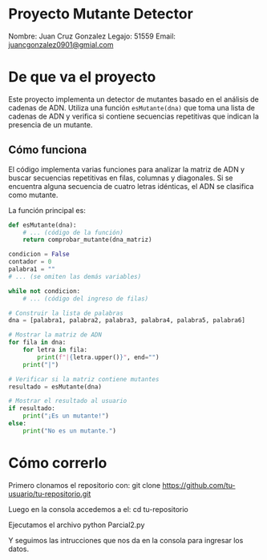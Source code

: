 # Proyecto Mutante Detector

Nombre: Juan Cruz Gonzalez
Legajo: 51559
Email: juancgonzalez0901@gmial.com

# De que va el proyecto
Este proyecto implementa un detector de mutantes basado en el análisis de cadenas de ADN. Utiliza una función `esMutante(dna)` que toma una lista de cadenas de ADN y verifica si contiene secuencias repetitivas que indican la presencia de un mutante.

## Cómo funciona

El código implementa varias funciones para analizar la matriz de ADN y buscar secuencias repetitivas en filas, columnas y diagonales. Si se encuentra alguna secuencia de cuatro letras idénticas, el ADN se clasifica como mutante.

La función principal es:

```python
def esMutante(dna):
    # ... (código de la función)
    return comprobar_mutante(dna_matriz)

condicion = False
contador = 0
palabra1 = ""
# ... (se omiten las demás variables)

while not condicion:
    # ... (código del ingreso de filas)

# Construir la lista de palabras
dna = [palabra1, palabra2, palabra3, palabra4, palabra5, palabra6]

# Mostrar la matriz de ADN
for fila in dna:
    for letra in fila:
        print(f"|{letra.upper()}", end="")
    print("|")

# Verificar si la matriz contiene mutantes
resultado = esMutante(dna)

# Mostrar el resultado al usuario
if resultado:
    print("¡Es un mutante!")
else:
    print("No es un mutante.")
```

# Cómo correrlo

Primero clonamos el repositorio con: git clone https://github.com/tu-usuario/tu-repositorio.git

Luego en la consola accedemos a el: cd tu-repositorio

Ejecutamos el archivo python Parcial2.py

Y seguimos las intrucciones que nos da en la consola para ingresar los datos.